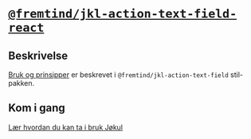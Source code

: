 # [`@fremtind/jkl-action-text-field-react`](https://fremtind.github.io/jokul/components/actiontextfield/)

## Beskrivelse

[Bruk og prinsipper](https://fremtind.github.io/jokul/components/action-text-field-react/) er beskrevet i `@fremtind/jkl-action-text-field` stil-pakken.

## Kom i gang

[Lær hvordan du kan ta i bruk Jøkul](https://fremtind.github.io/jokul/developer/getting-started/)
